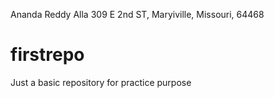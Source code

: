 Ananda Reddy Alla
309 E 2nd ST, Maryiville, Missouri, 64468
# firstrepo
Just a basic repository for practice purpose